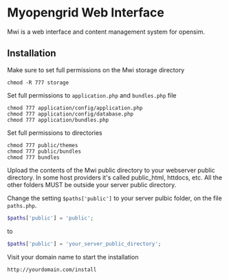 Myopengrid Web Interface
===

Mwi is a web interface and content management system for opensim.
## Installation

Make sure to set full permissions on the Mwi storage directory

    chmod -R 777 storage
    
Set full permissions to `application.php` and `bundles.php` file

    chmod 777 application/config/application.php
    chmod 777 application/config/database.php
    chmod 777 application/bundles.php

Set full permissions to directories

    chmod 777 public/themes
    chmod 777 public/bundles
    chmod 777 bundles
    
Upload the contents of the Mwi public directory to your webserver
public directory. In some host providers it's called public_html, 
httdocs, etc. All the other folders MUST be outside your server 
public directory.

Change the setting `$paths['public']` to your server pulbic folder, on the
file `paths.php`.

```php
$paths['public'] = 'public';
```
to
```php
$paths['public'] = 'your_server_public_directory';
```

Visit your domain name to start the installation

    http://yourdomain.com/install
